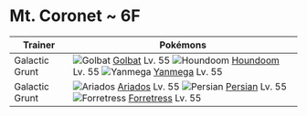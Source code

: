 # Mt. Coronet ~ 6F

Trainer                    | Pokémons
---                        | ---
Galactic Grunt             | ![][042]  [Golbat] Lv. 55  ![][229]  [Houndoom] Lv. 55  ![][469]  [Yanmega] Lv. 55
Galactic Grunt             | ![][168]  [Ariados] Lv. 55  ![][053]  [Persian] Lv. 55  ![][205]  [Forretress] Lv. 55


[042]: https://raw.githubusercontent.com/PokeAPI/sprites/master/sprites/pokemon/42.png "Golbat"
[053]: https://raw.githubusercontent.com/PokeAPI/sprites/master/sprites/pokemon/53.png "Persian"
[168]: https://raw.githubusercontent.com/PokeAPI/sprites/master/sprites/pokemon/168.png "Ariados"
[205]: https://raw.githubusercontent.com/PokeAPI/sprites/master/sprites/pokemon/205.png "Forretress"
[229]: https://raw.githubusercontent.com/PokeAPI/sprites/master/sprites/pokemon/229.png "Houndoom"
[469]: https://raw.githubusercontent.com/PokeAPI/sprites/master/sprites/pokemon/469.png "Yanmega"
[Golbat]: pokemon_changes/042/
[Persian]: pokemon_changes/053/
[Ariados]: pokemon_changes/168/
[Forretress]: pokemon_changes/205/
[Houndoom]: pokemon_changes/229/
[Yanmega]: pokemon_changes/469/
